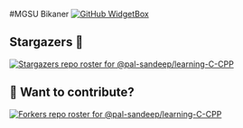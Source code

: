 #MGSU Bikaner 
[![GitHub WidgetBox](https://github-widgetbox.vercel.app/api/profile?username=pal-sandeep&data=followers,repositories,stars,commits)](https://github.com/pal-sandeep)

## Stargazers 💚 

[![Stargazers repo roster for @pal-sandeep/learning-C-CPP](https://reporoster.com/stars/pal-sandeep/learning-C-CPP)](https://github.com/pal-sandeep/learning-C-CPP/stargazers)

## :rocket: Want to contribute?

[![Forkers repo roster for @pal-sandeep/learning-C-CPP](https://reporoster.com/forks/pal-sandeep/learning-C-CPP)](https://github.com/pal-sandeep/learning-C-CPP/network/members)

